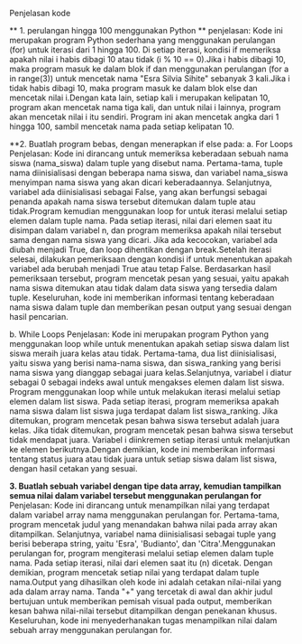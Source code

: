 Penjelasan kode


 
** 1. perulangan hingga 100 menggunakan Python **
penjelasan:
 Kode ini merupakan program Python sederhana yang menggunakan perulangan (for) untuk iterasi dari 1 hingga 100. Di setiap iterasi, kondisi if memeriksa apakah nilai i habis dibagi 10 atau tidak (i % 10 == 0).Jika i habis dibagi 10, maka program masuk ke dalam blok if dan menggunakan perulangan (for a in range(3)) untuk mencetak nama "Esra Silvia Sihite" sebanyak 3 kali.Jika i tidak habis dibagi 10, maka program masuk ke dalam blok else dan mencetak nilai i.Dengan kata lain, setiap kali i merupakan kelipatan 10, program akan mencetak nama tiga kali, dan untuk nilai i lainnya, program akan mencetak nilai i itu sendiri. Program ini akan mencetak angka dari 1 hingga 100, sambil mencetak nama pada setiap kelipatan 10.



 

 **2. Buatlah program bebas, dengan menerapkan if else pada:
a. For Loops
Penjelasan:
Kode ini dirancang untuk memeriksa keberadaan sebuah nama siswa (nama_siswa) dalam tuple yang disebut nama. Pertama-tama, tuple nama diinisialisasi dengan beberapa nama siswa, dan variabel nama_siswa menyimpan nama siswa yang akan dicari keberadaannya. Selanjutnya, variabel ada diinisialisasi sebagai False, yang akan berfungsi sebagai penanda apakah nama siswa tersebut ditemukan dalam tuple atau tidak.Program kemudian menggunakan loop for untuk iterasi melalui setiap elemen dalam tuple nama. Pada setiap iterasi, nilai dari elemen saat itu disimpan dalam variabel n, dan program memeriksa apakah nilai tersebut sama dengan nama siswa yang dicari. Jika ada kecocokan, variabel ada diubah menjadi True, dan loop dihentikan dengan break.Setelah iterasi selesai, dilakukan pemeriksaan dengan kondisi if untuk menentukan apakah variabel ada berubah menjadi True atau tetap False. Berdasarkan hasil pemeriksaan tersebut, program mencetak pesan yang sesuai, yaitu apakah nama siswa ditemukan atau tidak dalam data siswa yang tersedia dalam tuple. Keseluruhan, kode ini memberikan informasi tentang keberadaan nama siswa dalam tuple dan memberikan pesan output yang sesuai dengan hasil pencarian.



b. While Loops
Penjelasan:
Kode ini merupakan program Python yang menggunakan loop while untuk menentukan apakah setiap siswa dalam list siswa meraih juara kelas atau tidak. Pertama-tama, dua list diinisialisasi, yaitu siswa yang berisi nama-nama siswa, dan siswa_ranking yang berisi nama siswa yang dianggap sebagai juara kelas.Selanjutnya, variabel i diatur sebagai 0 sebagai indeks awal untuk mengakses elemen dalam list siswa. Program menggunakan loop while untuk melakukan iterasi melalui setiap elemen dalam list siswa. Pada setiap iterasi, program memeriksa apakah nama siswa dalam list siswa juga terdapat dalam list siswa_ranking. Jika ditemukan, program mencetak pesan bahwa siswa tersebut adalah juara kelas. Jika tidak ditemukan, program mencetak pesan bahwa siswa tersebut tidak mendapat juara. Variabel i diinkremen setiap iterasi untuk melanjutkan ke elemen berikutnya.Dengan demikian, kode ini memberikan informasi tentang status juara atau tidak juara untuk setiap siswa dalam list siswa, dengan hasil cetakan yang sesuai.






**3. Buatlah sebuah variabel dengan tipe data array, kemudian tampilkan semua nilai dalam variabel tersebut menggunakan perulangan for**
Penjelasan:
Kode ini dirancang untuk menampilkan nilai yang terdapat dalam variabel array nama menggunakan perulangan for. Pertama-tama, program mencetak judul yang menandakan bahwa nilai pada array akan ditampilkan. Selanjutnya, variabel nama diinisialisasi sebagai tuple yang berisi beberapa string, yaitu 'Esra', 'Budianto', dan 'Citra'.Menggunakan perulangan for, program mengiterasi melalui setiap elemen dalam tuple nama. Pada setiap iterasi, nilai dari elemen saat itu (n) dicetak. Dengan demikian, program mencetak setiap nilai yang terdapat dalam tuple nama.Output yang dihasilkan oleh kode ini adalah cetakan nilai-nilai yang ada dalam array nama. Tanda "+" yang tercetak di awal dan akhir judul bertujuan untuk memberikan pemisah visual pada output, memberikan kesan bahwa nilai-nilai tersebut ditampilkan dengan penekanan khusus. Keseluruhan, kode ini menyederhanakan tugas menampilkan nilai dalam sebuah array menggunakan perulangan for.






